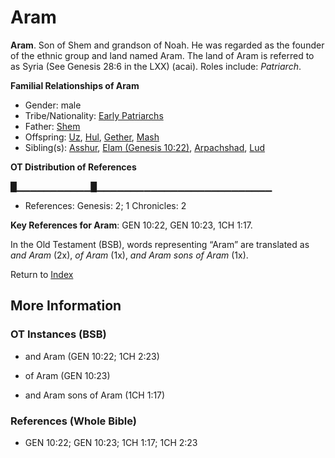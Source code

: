 # Aram
**Aram**. 
Son of Shem and grandson of Noah. He was regarded as the founder of the ethnic group and land named Aram. The land of Aram is referred to as Syria (See Genesis 28:6 in the LXX) (acai). 
Roles include: 
_Patriarch_. 




**Familial Relationships of Aram**


* Gender: male
* Tribe/Nationality: [Early Patriarchs](../../../groups/md/acai/Earlypatriarchs.md)
* Father: [Shem](Shem.md)
* Offspring: [Uz](Uz.md), [Hul](Hul.md), [Gether](Gether.md), [Mash](Mash.md)
* Sibling(s): [Asshur](Asshur.md), [Elam (Genesis 10:22)](Elam.2.md), [Arpachshad](Arpachshad.md), [Lud](Lud.md)


**OT Distribution of References**

█▁▁▁▁▁▁▁▁▁▁▁█▁▁▁▁▁▁▁▁▁▁▁▁▁▁▁▁▁▁▁▁▁▁▁▁▁▁
* References: Genesis: 2; 1 Chronicles: 2



**Key References for Aram**: 
GEN 10:22, GEN 10:23, 1CH 1:17. 


In the Old Testament (BSB), words representing “Aram” are translated as 
*and Aram* (2x), *of Aram* (1x), *and Aram sons of Aram* (1x). 




Return to [Index](00-Index.md)

## More Information

### OT Instances (BSB)

* and Aram (GEN 10:22; 1CH 2:23)

* of Aram (GEN 10:23)

* and Aram sons of Aram (1CH 1:17)



### References (Whole Bible)

* GEN 10:22; GEN 10:23; 1CH 1:17; 1CH 2:23



